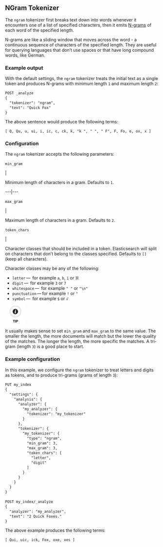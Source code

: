 ## NGram Tokenizer

The `ngram` tokenizer first breaks text down into words whenever it encounters one of a list of specified characters, then it emits [N-grams](https://en.wikipedia.org/wiki/N-gram) of each word of the specified length.

N-grams are like a sliding window that moves across the word - a continuous sequence of characters of the specified length. They are useful for querying languages that don’t use spaces or that have long compound words, like German.

### Example output

With the default settings, the `ngram` tokenizer treats the initial text as a single token and produces N-grams with minimum length `1` and maximum length `2`:
    
    
    POST _analyze
    {
      "tokenizer": "ngram",
      "text": "Quick Fox"
    }

The above sentence would produce the following terms:
    
    
    [ Q, Qu, u, ui, i, ic, c, ck, k, "k ", " ", " F", F, Fo, o, ox, x ]

### Configuration

The `ngram` tokenizer accepts the following parameters:

`min_gram`

| 

Minimum length of characters in a gram. Defaults to `1`.   
  
---|---  
  
`max_gram`

| 

Maximum length of characters in a gram. Defaults to `2`.   
  
`token_chars`

| 

Character classes that should be included in a token. Elasticsearch will split on characters that don’t belong to the classes specified. Defaults to `[]` (keep all characters). 

Character classes may be any of the following:

  * `letter` —  for example `a`, `b`, `ï` or `京`
  * `digit` —  for example `3` or `7`
  * `whitespace` —  for example `" "` or `"\n"`
  * `punctuation` — for example `!` or `"`
  * `symbol` —  for example `$` or `√`

  
  
![Tip](images/icons/tip.png)

It usually makes sense to set `min_gram` and `max_gram` to the same value. The smaller the length, the more documents will match but the lower the quality of the matches. The longer the length, the more specific the matches. A tri-gram (length `3`) is a good place to start.

### Example configuration

In this example, we configure the `ngram` tokenizer to treat letters and digits as tokens, and to produce tri-grams (grams of length `3`):
    
    
    PUT my_index
    {
      "settings": {
        "analysis": {
          "analyzer": {
            "my_analyzer": {
              "tokenizer": "my_tokenizer"
            }
          },
          "tokenizer": {
            "my_tokenizer": {
              "type": "ngram",
              "min_gram": 3,
              "max_gram": 3,
              "token_chars": [
                "letter",
                "digit"
              ]
            }
          }
        }
      }
    }
    
    POST my_index/_analyze
    {
      "analyzer": "my_analyzer",
      "text": "2 Quick Foxes."
    }

The above example produces the following terms:
    
    
    [ Qui, uic, ick, Fox, oxe, xes ]
